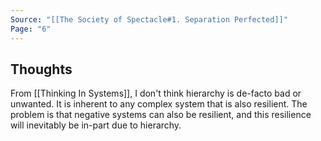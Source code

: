 ```yaml
---
Source: "[[The Society of Spectacle#1. Separation Perfected]]"
Page: "6"
---
```

## Thoughts
From [[Thinking In Systems]], I don't think hierarchy is de-facto bad or unwanted. It is inherent to any complex system that is also resilient. The problem is that negative systems can also be resilient, and this resilience will inevitably be in-part due to hierarchy. 